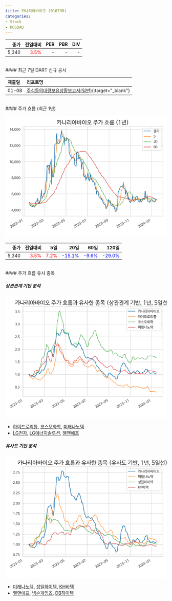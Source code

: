 ```yaml
---
title: 카나리아바이오 (016790)
categories:
- Stock
- KOSDAQ
---
```


|**종가**|**전일대비**|**PER**|**PBR**|**DIV**|
|---:|-------:|--:|--:|--:|
|5,340|<span style="color: red">3.5%</span>|-|-|-|

<!-- more -->

<br>
#### 최근 7일 DART 신규 공시


|**제출일**|**리포트명**|
|:-----|:-------|
|01-08|[주식등의대량보유상황보고서(일반)](https://dart.fss.or.kr/dsaf001/main.do?rcpNo=20240108000582){:target="_blank"}|

<br>
#### 주가 흐름 (최근 1년)

![016790](/assets/images/stock/016790.png)

|**종가**|**전일대비**|**5일**|**20일**|**60일**|**120일**|
|---:|-------:|--:|---:|---:|----:|
|5,340|<span style="color: red">3.5%</span>|<span style="color: red">7.2%</span>|<span style="color: blue">-15.1%</span>|<span style="color: blue">-9.6%</span>|<span style="color: blue">-29.0%</span>|

<br>
#### 주가 흐름 유사 종목

##### 상관관계 기반 분석

![016790](/assets/images/stock/016790_corr.png)
- [하이드로리튬](/101670/), [코스모화학](/005420/), [미래나노텍](/095500/)
- [LG전자](/066570/), [LG에너지솔루션](/373220/), [엘앤에프](/066970/)

##### 유사도 기반 분석

![016790](/assets/images/stock/016790_sim.png)
- [미래나노텍](/095500/), [성일하이텍](/365340/), [KH바텍](/060720/)
- [엘앤에프](/066970/), [넥슨게임즈](/225570/), [DB하이텍](/000990/)